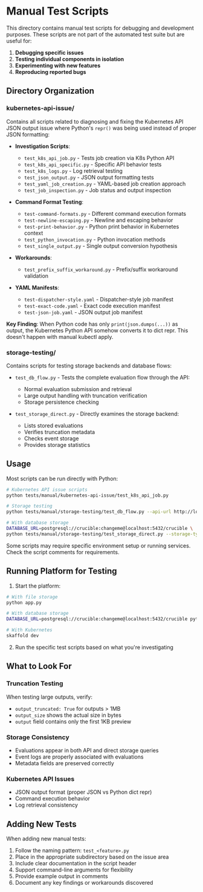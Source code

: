 # Manual Test Scripts

This directory contains manual test scripts for debugging and development purposes. These scripts are not part of the automated test suite but are useful for:

1. **Debugging specific issues**
2. **Testing individual components in isolation**
3. **Experimenting with new features**
4. **Reproducing reported bugs**

## Directory Organization

### kubernetes-api-issue/
Contains all scripts related to diagnosing and fixing the Kubernetes API JSON output issue where Python's `repr()` was being used instead of proper JSON formatting:

- **Investigation Scripts**:
  - `test_k8s_api_job.py` - Tests job creation via K8s Python API
  - `test_k8s_api_specific.py` - Specific API behavior tests
  - `test_k8s_logs.py` - Log retrieval testing
  - `test_json_output.py` - JSON output formatting tests
  - `test_yaml_job_creation.py` - YAML-based job creation approach
  - `test_job_inspection.py` - Job status and output inspection

- **Command Format Testing**:
  - `test-command-formats.py` - Different command execution formats
  - `test-newline-escaping.py` - Newline and escaping behavior
  - `test-print-behavior.py` - Python print behavior in Kubernetes context
  - `test_python_invocation.py` - Python invocation methods
  - `test_single_output.py` - Single output conversion hypothesis

- **Workarounds**:
  - `test_prefix_suffix_workaround.py` - Prefix/suffix workaround validation

- **YAML Manifests**:
  - `test-dispatcher-style.yaml` - Dispatcher-style job manifest
  - `test-exact-code.yaml` - Exact code execution manifest
  - `test-json-job.yaml` - JSON output job manifest

**Key Finding**: When Python code has only `print(json.dumps(...))` as output, the Kubernetes Python API somehow converts it to dict repr. This doesn't happen with manual kubectl apply.

### storage-testing/
Contains scripts for testing storage backends and database flows:

- `test_db_flow.py` - Tests the complete evaluation flow through the API:
  - Normal evaluation submission and retrieval
  - Large output handling with truncation verification
  - Storage persistence checking

- `test_storage_direct.py` - Directly examines the storage backend:
  - Lists stored evaluations
  - Verifies truncation metadata
  - Checks event storage
  - Provides storage statistics

## Usage

Most scripts can be run directly with Python:

```bash
# Kubernetes API issue scripts
python tests/manual/kubernetes-api-issue/test_k8s_api_job.py

# Storage testing
python tests/manual/storage-testing/test_db_flow.py --api-url http://localhost:8080

# With database storage
DATABASE_URL=postgresql://crucible:changeme@localhost:5432/crucible \
python tests/manual/storage-testing/test_storage_direct.py --storage-type database
```

Some scripts may require specific environment setup or running services. Check the script comments for requirements.

## Running Platform for Testing

1. Start the platform:
```bash
# With file storage
python app.py

# With database storage
DATABASE_URL=postgresql://crucible:changeme@localhost:5432/crucible python app.py

# With Kubernetes
skaffold dev
```

2. Run the specific test scripts based on what you're investigating

## What to Look For

### Truncation Testing
When testing large outputs, verify:
- `output_truncated: True` for outputs > 1MB
- `output_size` shows the actual size in bytes
- `output` field contains only the first 1KB preview

### Storage Consistency
- Evaluations appear in both API and direct storage queries
- Event logs are properly associated with evaluations
- Metadata fields are preserved correctly

### Kubernetes API Issues
- JSON output format (proper JSON vs Python dict repr)
- Command execution behavior
- Log retrieval consistency

## Adding New Tests

When adding new manual tests:
1. Follow the naming pattern: `test_<feature>.py`
2. Place in the appropriate subdirectory based on the issue area
3. Include clear documentation in the script header
4. Support command-line arguments for flexibility
5. Provide example output in comments
6. Document any key findings or workarounds discovered